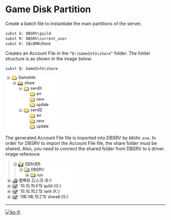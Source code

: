 # Game Disk Partition

Create a batch file to instantiate the main partitions of the server.

```batch
subst G: DBSRV\guild
subst R: DBSRV\current_user
subst K: SQLDMN\Rank
```

Creates an Account File in the `“D:\GameInfo\share”` folder. The folder structure is as shown in the image below.

```batch
subst Q: GameInfo\share
```

![GameInfo](https://github.com/FernandoCalmet/Tantra/blob/master/extras/img/installation/disk_management/GameInfo.png?raw=true)

The generated Account File file is imported into DBSRV by `DBSRV.exe`.
In order for DBSRV to import the Account File file, the share folder must be shared.
Also, you need to connect the shared folder from DBSRV to `Q` driver. image reference

![DBSRV](https://github.com/FernandoCalmet/Tantra/blob/master/extras/img/installation/disk_management/DBSRV.png?raw=true)

---

[![ko-fi](https://www.ko-fi.com/img/githubbutton_sm.svg)](https://ko-fi.com/T6T41JKMI)
